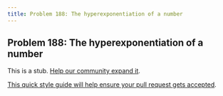 ```yaml
---
title: Problem 188: The hyperexponentiation of a number
---
```

## Problem 188: The hyperexponentiation of a number

This is a stub. <a href='https://github.com/freecodecamp/guides/tree/master/src/pages/certifications/coding-interview-prep/project-euler/problem-188-the-hyperexponentiation-of-a-number/index.md' target='_blank' rel='nofollow'>Help our community expand it</a>.

<a href='https://github.com/freecodecamp/guides/blob/master/README.md' target='_blank' rel='nofollow'>This quick style guide will help ensure your pull request gets accepted</a>.

<!-- The article goes here, in GitHub-flavored Markdown. Feel free to add YouTube videos, images, and CodePen/JSBin embeds  -->
